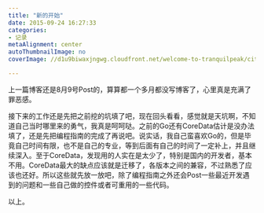 ```yaml
---
title: "新的开始"
date: 2015-09-24 16:27:33
categories: 
- 记录
metaAlignment: center
autoThumbnailImage: no
coverImage: //d1u9biwaxjngwg.cloudfront.net/welcome-to-tranquilpeak/city.jpg

---
```


上一篇博客还是8月9号Post的，算算都一个多月都没写博客了，心里真是充满了罪恶感。
<!--more-->

接下来的工作还是先把之前挖的坑填了吧，现在回头看看，感觉就是天坑啊，不知道自己当时哪里来的勇气，我真是呵呵哒。之前的Go还有CoreData估计是没办法填了，还是先把编程指南的完成了再说吧。说实话，我自己蛮喜欢Go的，但是毕竟自己时间有限，也不是自己的专业，等到后面有自己的时间了一定补上，并且继续深入。至于CoreData，发现用的人实在是太少了，特别是国内的开发者，基本不用。CoreData最大的缺点应该就是迁移了，各版本之间的兼容，不过熟悉了应该也还好。所以这些就先放一放吧，除了编程指南之外还会Post一些最近开发遇到的问题和一些自己做的控件或者可重用的一些代码。

以上。
